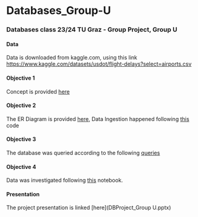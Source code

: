 # Databases_Group-U
### Databases class 23/24 TU Graz - Group Project, Group U
#### Data
Data is downloaded from kaggle.com, using this link https://www.kaggle.com/datasets/usdot/flight-delays?select=airports.csv

#### Objective 1
Concept is provided [here](example.txt)
#### Objective 2
The ER Diagram is provided [here](example.txt), Data Ingestion happened following [this](example.txt) code
#### Objective 3
The database was queried according to the following [queries](example.txt)
#### Objective 4
Data was investigated following [this](example.txt) notebook.
#### Presentation
The project presentation is linked [here](DBProject_Group U.pptx)


